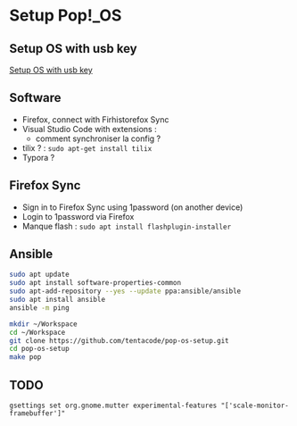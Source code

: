 # Setup Pop!_OS

## Setup OS with usb key

[Setup OS with usb key](https://pop.system76.com/docs/install-pop-os/)

## Software

- Firefox, connect with Firhistorefox Sync
- Visual Studio Code with extensions :
  - comment synchroniser la config ?
- tilix ? : `sudo apt-get install tilix` 
- Typora ?

## Firefox Sync

* Sign in to Firefox Sync using 1password (on another device)
* Login to 1password via Firefox
* Manque flash : `sudo apt install flashplugin-installer`

## Ansible

```bash
sudo apt update
sudo apt install software-properties-common
sudo apt-add-repository --yes --update ppa:ansible/ansible
sudo apt install ansible
ansible -m ping
```

```bash
mkdir ~/Workspace
cd ~/Workspace
git clone https://github.com/tentacode/pop-os-setup.git
cd pop-os-setup
make pop
```

## TODO

`gsettings set org.gnome.mutter experimental-features "['scale-monitor-framebuffer']"`